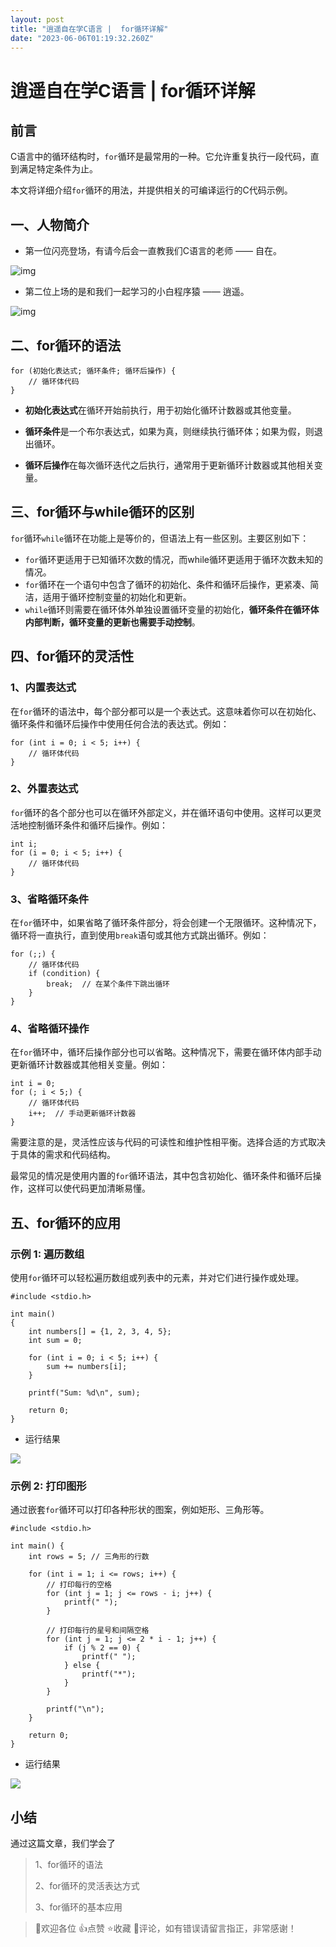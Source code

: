 ```yaml
---
layout: post
title: "逍遥自在学C语言 |  for循环详解"
date: "2023-06-06T01:19:32.260Z"
---
```

逍遥自在学C语言 | for循环详解
==================

前言
--

C语言中的循环结构时，`for`循环是最常用的一种。它允许重复执行一段代码，直到满足特定条件为止。

本文将详细介绍`for`循环的用法，并提供相关的可编译运行的C代码示例。

一、人物简介
------

*   第一位闪亮登场，有请今后会一直教我们C语言的老师 —— 自在。

![img](https://img-blog.csdnimg.cn/img_convert/9954828a0822655c6ebceea7620f39c3.gif)

*   第二位上场的是和我们一起学习的小白程序猿 —— 逍遥。

![img](https://img-blog.csdnimg.cn/img_convert/5c86fa9a049cbe8ffa778d430423204a.gif)

二、for循环的语法
----------

    for (初始化表达式; 循环条件; 循环后操作) {
        // 循环体代码
    }
    

*   **初始化表达式**在循环开始前执行，用于初始化循环计数器或其他变量。
    
*   **循环条件**是一个布尔表达式，如果为真，则继续执行循环体；如果为假，则退出循环。
    
*   **循环后操作**在每次循环迭代之后执行，通常用于更新循环计数器或其他相关变量。
    

三、for循环与while循环的区别
------------------

`for`循环`while`循环在功能上是等价的，但语法上有一些区别。主要区别如下：

*   `for`循环更适用于已知循环次数的情况，而while循环更适用于循环次数未知的情况。
*   `for`循环在一个语句中包含了循环的初始化、条件和循环后操作，更紧凑、简洁，适用于循环控制变量的初始化和更新。
*   `while`循环则需要在循环体外单独设置循环变量的初始化，**循环条件在循环体内部判断，循环变量的更新也需要手动控制**。

四、for循环的灵活性
-----------

### 1、内置表达式

在`for`循环的语法中，每个部分都可以是一个表达式。这意味着你可以在初始化、循环条件和循环后操作中使用任何合法的表达式。例如：

    for (int i = 0; i < 5; i++) {
        // 循环体代码
    }
    

### 2、外置表达式

`for`循环的各个部分也可以在循环外部定义，并在循环语句中使用。这样可以更灵活地控制循环条件和循环后操作。例如：

    int i;
    for (i = 0; i < 5; i++) {
        // 循环体代码
    }
    

### 3、省略循环条件

在`for`循环中，如果省略了循环条件部分，将会创建一个无限循环。这种情况下，循环将一直执行，直到使用`break`语句或其他方式跳出循环。例如：

    for (;;) {
        // 循环体代码
        if (condition) {
            break;  // 在某个条件下跳出循环
        }
    }
    

### 4、省略循环操作

在`for`循环中，循环后操作部分也可以省略。这种情况下，需要在循环体内部手动更新循环计数器或其他相关变量。例如：

    int i = 0;
    for (; i < 5;) {
        // 循环体代码
        i++;  // 手动更新循环计数器
    }
    

需要注意的是，灵活性应该与代码的可读性和维护性相平衡。选择合适的方式取决于具体的需求和代码结构。

最常见的情况是使用内置的`for`循环语法，其中包含初始化、循环条件和循环后操作，这样可以使代码更加清晰易懂。

五、for循环的应用
----------

### 示例 1: 遍历数组

使用`for`循环可以轻松遍历数组或列表中的元素，并对它们进行操作或处理。

    #include <stdio.h>
    
    int main() 
    {
        int numbers[] = {1, 2, 3, 4, 5};
        int sum = 0;
    
        for (int i = 0; i < 5; i++) {
            sum += numbers[i];
        }
    
        printf("Sum: %d\n", sum);
    
        return 0;
    }
    

*   运行结果

![](https://img2023.cnblogs.com/blog/1511464/202306/1511464-20230605233128938-143350486.png)

### 示例 2: 打印图形

通过嵌套`for`循环可以打印各种形状的图案，例如矩形、三角形等。

    #include <stdio.h>
    
    int main() {
        int rows = 5; // 三角形的行数
    
        for (int i = 1; i <= rows; i++) {
            // 打印每行的空格
            for (int j = 1; j <= rows - i; j++) {
                printf(" ");
            }
    
            // 打印每行的星号和间隔空格
            for (int j = 1; j <= 2 * i - 1; j++) {
                if (j % 2 == 0) {
                    printf(" ");
                } else {
                    printf("*");
                }
            }
    
            printf("\n");
        }
    
        return 0;
    }
    

*   运行结果

![](https://img2023.cnblogs.com/blog/1511464/202306/1511464-20230605233101583-1643171572.png)

小结
--

通过这篇文章，我们学会了

> 1、for循环的语法
> 
> 2、for循环的灵活表达方式
> 
> 3、for循环的基本应用

> 📢欢迎各位 👍点赞 ⭐收藏 📝评论，如有错误请留言指正，非常感谢！